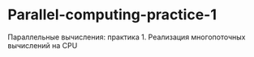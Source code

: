 # Parallel-computing-practice-1
Параллельные вычисления: практика 1. Реализация многопоточных вычислений на CPU

